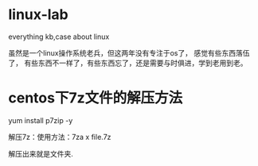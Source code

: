 # linux-lab
everything kb,case about linux 

虽然是一个linux操作系统老兵，但这两年没有专注于os了， 感觉有些东西落伍了， 有些东西不一样了，有些东西忘了，还是需要与时俱进，学到老用到老。


# centos下7z文件的解压方法

yum install p7zip -y

解压7z：使用方法：7za x  file.7z

解压出来就是文件夹.
